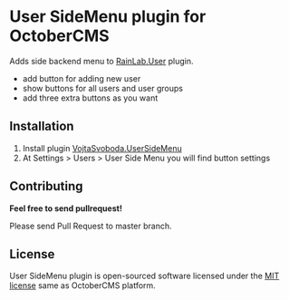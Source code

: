 # User SideMenu plugin for OctoberCMS

Adds side backend menu to [RainLab.User](http://octobercms.com/plugin/rainlab-user) plugin.

- add button for adding new user
- show buttons for all users and user groups
- add three extra buttons as you want

## Installation

1. Install plugin [VojtaSvoboda.UserSideMenu](http://octobercms.com/plugin/vojtasvoboda-usersidemenu)
2. At Settings > Users > User Side Menu you will find button settings

## Contributing

**Feel free to send pullrequest!**

Please send Pull Request to master branch.

## License

User SideMenu plugin is open-sourced software licensed under the [MIT license](http://opensource.org/licenses/MIT) same as OctoberCMS platform.